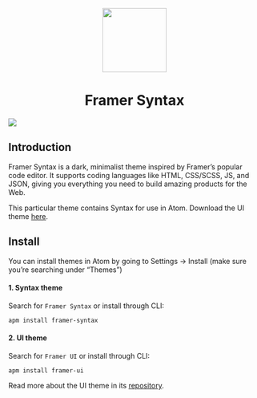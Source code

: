 
<p align="center">
  <img src="https://946663360620-us-east-1-static-files.s3.amazonaws.com/syntax/logo.png" width="128" height="128"/>
</p>
<h1 align="center">Framer Syntax</h1>

<img src="https://946663360620-us-east-1-static-files.s3.amazonaws.com/syntax/atom.png" />

## Introduction

Framer Syntax is a dark, minimalist theme inspired by Framer’s popular code editor. It supports coding languages like HTML, CSS/SCSS, JS, and JSON, giving you everything you need to build amazing products for the Web.

This particular theme contains Syntax for use in Atom. Download the UI theme <a href="https://github.com/framer/syntax-atom-ui/">here</a>.

## Install

You can install themes in Atom by going to Settings → Install (make sure you’re searching under “Themes”)

#### 1. Syntax theme
Search for `Framer Syntax` or install through CLI:

```
apm install framer-syntax
```

#### 2. UI theme
Search for `Framer UI` or install through CLI:

```
apm install framer-ui
```

Read more about the UI theme in its [repository](https://github.com/framer/syntax-atom-ui).
